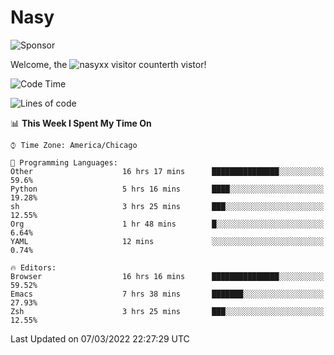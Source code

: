 # Nasy

<!--
<p align="center">
<img height="200" src="https://github-readme-stats.vercel.app/api?username=nasyxx&count_private=true&show_icons=true&theme=dracula&include_all_commits=true"/>
<img height="200" src="https://github-readme-stats.vercel.app/api/top-langs/?username=nasyxx&theme=dracula&hide=html,jupyter+notebook&count_private=true&show_icons=true"/>
</p>

  
----------------
-->

![Sponsor](https://img.shields.io/static/v1.svg?label=Sponsor&message=%E2%9D%A4&logo=GitHub&style=flat&color=pink)
 
Welcome, the ![nasyxx visitor counter](https://count.getloli.com/get/@nasyxx?theme=rule34)th vistor!
 
<!--START_SECTION:waka-->
![Code Time](http://img.shields.io/badge/Code%20Time-1%2C975%20hrs%2022%20mins-blue)

![Lines of code](https://img.shields.io/badge/From%20Hello%20World%20I%27ve%20Written-5%20Million%20lines%20of%20code-blue)

📊 **This Week I Spent My Time On** 

```text
⌚︎ Time Zone: America/Chicago

💬 Programming Languages: 
Other                    16 hrs 17 mins      ███████████████░░░░░░░░░░   59.6% 
Python                   5 hrs 16 mins       ████░░░░░░░░░░░░░░░░░░░░░   19.28% 
sh                       3 hrs 25 mins       ███░░░░░░░░░░░░░░░░░░░░░░   12.55% 
Org                      1 hr 48 mins        █░░░░░░░░░░░░░░░░░░░░░░░░   6.64% 
YAML                     12 mins             ░░░░░░░░░░░░░░░░░░░░░░░░░   0.74%

🔥 Editors: 
Browser                  16 hrs 16 mins      ███████████████░░░░░░░░░░   59.52% 
Emacs                    7 hrs 38 mins       ███████░░░░░░░░░░░░░░░░░░   27.93% 
Zsh                      3 hrs 25 mins       ███░░░░░░░░░░░░░░░░░░░░░░   12.55%

```


 Last Updated on 07/03/2022 22:27:29 UTC
<!--END_SECTION:waka-->

<!-- ![visitors](https://visitor-badge.laobi.icu/badge?page_id=nasyxx.nasyxx) -->
